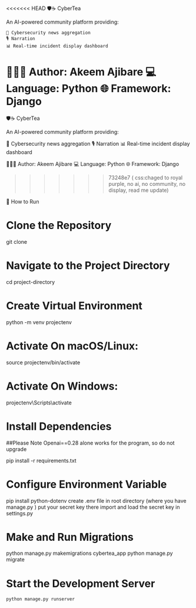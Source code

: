 <<<<<<< HEAD
🛡☕  CyberTea

An AI-powered community platform providing:

    📰 Cybersecurity news aggregation
    🎙️ Narration
    📊 Real-time incident display dashboard

👨🏾‍💻 Author: Akeem Ajibare
💻 Language: Python
🌐 Framework: Django
=======
🛡☕ CyberTea

An AI-powered community platform providing:

📰 Cybersecurity news aggregation
🎙️ Narration
📊 Real-time incident display dashboard

👨🏾‍💻 Author: Akeem Ajibare 💻 Language: Python 🌐 Framework: Django
>>>>>>> 73248e7 ( css:chaged to royal purple, no ai, no community, no display, read me update)

🚀 How to Run

# Clone the Repository

git clone <repo>

# Navigate to the Project Directory

cd project-directory

# Create Virtual Environment

python -m venv projectenv

# Activate On macOS/Linux:

source projectenv/bin/activate  

# Activate On Windows: 

projectenv\Scripts\activate

# Install Dependencies
##Please Note Openai==0.28 alone works for the program, so do not upgrade

pip install -r requirements.txt 

# Configure Environment Variable

pip install python-dotenv
create .env file in root directory (where you have manage.py )
put your secret key there
import and load the secret key in settings.py


# Make and Run Migrations
python manage.py makemigrations cybertea_app
python manage.py migrate

# Start the Development Server

    python manage.py runserver

